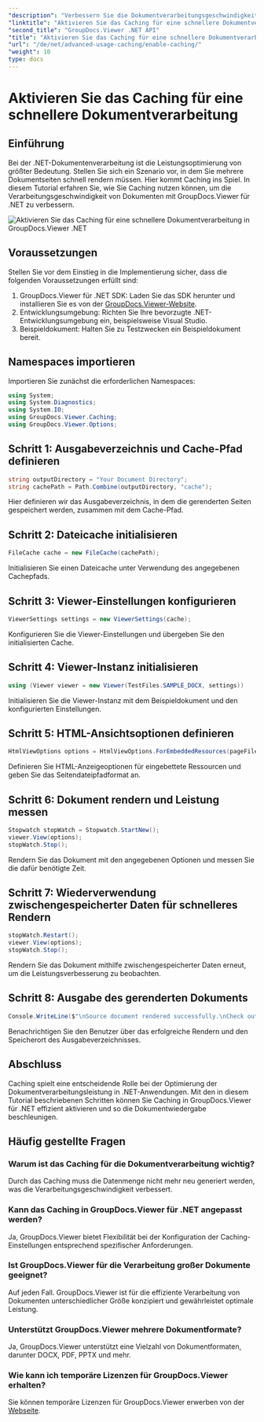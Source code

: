 ```yaml
---
"description": "Verbessern Sie die Dokumentverarbeitungsgeschwindigkeit in .NET-Apps mit GroupDocs.Viewer durch Caching. Optimieren Sie die Leistung mühelos."
"linktitle": "Aktivieren Sie das Caching für eine schnellere Dokumentverarbeitung"
"second_title": "GroupDocs.Viewer .NET API"
"title": "Aktivieren Sie das Caching für eine schnellere Dokumentverarbeitung"
"url": "/de/net/advanced-usage-caching/enable-caching/"
"weight": 10
type: docs
---
```

# Aktivieren Sie das Caching für eine schnellere Dokumentverarbeitung

## Einführung
Bei der .NET-Dokumentenverarbeitung ist die Leistungsoptimierung von größter Bedeutung. Stellen Sie sich ein Szenario vor, in dem Sie mehrere Dokumentseiten schnell rendern müssen. Hier kommt Caching ins Spiel. In diesem Tutorial erfahren Sie, wie Sie Caching nutzen können, um die Verarbeitungsgeschwindigkeit von Dokumenten mit GroupDocs.Viewer für .NET zu verbessern.

![Aktivieren Sie das Caching für eine schnellere Dokumentverarbeitung in GroupDocs.Viewer .NET](/viewer/advanced-usage/enable-caching-faster-document-processing-img.png)

## Voraussetzungen
Stellen Sie vor dem Einstieg in die Implementierung sicher, dass die folgenden Voraussetzungen erfüllt sind:
1. GroupDocs.Viewer für .NET SDK: Laden Sie das SDK herunter und installieren Sie es von der [GroupDocs.Viewer-Website](https://releases.groupdocs.com/viewer/net/).
2. Entwicklungsumgebung: Richten Sie Ihre bevorzugte .NET-Entwicklungsumgebung ein, beispielsweise Visual Studio.
3. Beispieldokument: Halten Sie zu Testzwecken ein Beispieldokument bereit.

## Namespaces importieren
Importieren Sie zunächst die erforderlichen Namespaces:
```csharp
using System;
using System.Diagnostics;
using System.IO;
using GroupDocs.Viewer.Caching;
using GroupDocs.Viewer.Options;
```

## Schritt 1: Ausgabeverzeichnis und Cache-Pfad definieren
```csharp
string outputDirectory = "Your Document Directory";
string cachePath = Path.Combine(outputDirectory, "cache");
```
Hier definieren wir das Ausgabeverzeichnis, in dem die gerenderten Seiten gespeichert werden, zusammen mit dem Cache-Pfad.
## Schritt 2: Dateicache initialisieren
```csharp
FileCache cache = new FileCache(cachePath);
```
Initialisieren Sie einen Dateicache unter Verwendung des angegebenen Cachepfads.
## Schritt 3: Viewer-Einstellungen konfigurieren
```csharp
ViewerSettings settings = new ViewerSettings(cache);
```
Konfigurieren Sie die Viewer-Einstellungen und übergeben Sie den initialisierten Cache.
## Schritt 4: Viewer-Instanz initialisieren
```csharp
using (Viewer viewer = new Viewer(TestFiles.SAMPLE_DOCX, settings))
```
Initialisieren Sie die Viewer-Instanz mit dem Beispieldokument und den konfigurierten Einstellungen.
## Schritt 5: HTML-Ansichtsoptionen definieren
```csharp
HtmlViewOptions options = HtmlViewOptions.ForEmbeddedResources(pageFilePathFormat);
```
Definieren Sie HTML-Anzeigeoptionen für eingebettete Ressourcen und geben Sie das Seitendateipfadformat an.
## Schritt 6: Dokument rendern und Leistung messen
```csharp
Stopwatch stopWatch = Stopwatch.StartNew();
viewer.View(options);
stopWatch.Stop();
```
Rendern Sie das Dokument mit den angegebenen Optionen und messen Sie die dafür benötigte Zeit.
## Schritt 7: Wiederverwendung zwischengespeicherter Daten für schnelleres Rendern
```csharp
stopWatch.Restart();
viewer.View(options);
stopWatch.Stop();
```
Rendern Sie das Dokument mithilfe zwischengespeicherter Daten erneut, um die Leistungsverbesserung zu beobachten.
## Schritt 8: Ausgabe des gerenderten Dokuments
```csharp
Console.WriteLine($"\nSource document rendered successfully.\nCheck output in {outputDirectory}.");
```
Benachrichtigen Sie den Benutzer über das erfolgreiche Rendern und den Speicherort des Ausgabeverzeichnisses.

## Abschluss
Caching spielt eine entscheidende Rolle bei der Optimierung der Dokumentverarbeitungsleistung in .NET-Anwendungen. Mit den in diesem Tutorial beschriebenen Schritten können Sie Caching in GroupDocs.Viewer für .NET effizient aktivieren und so die Dokumentwiedergabe beschleunigen.
## Häufig gestellte Fragen
### Warum ist das Caching für die Dokumentverarbeitung wichtig?
Durch das Caching muss die Datenmenge nicht mehr neu generiert werden, was die Verarbeitungsgeschwindigkeit verbessert.
### Kann das Caching in GroupDocs.Viewer für .NET angepasst werden?
Ja, GroupDocs.Viewer bietet Flexibilität bei der Konfiguration der Caching-Einstellungen entsprechend spezifischer Anforderungen.
### Ist GroupDocs.Viewer für die Verarbeitung großer Dokumente geeignet?
Auf jeden Fall. GroupDocs.Viewer ist für die effiziente Verarbeitung von Dokumenten unterschiedlicher Größe konzipiert und gewährleistet optimale Leistung.
### Unterstützt GroupDocs.Viewer mehrere Dokumentformate?
Ja, GroupDocs.Viewer unterstützt eine Vielzahl von Dokumentformaten, darunter DOCX, PDF, PPTX und mehr.
### Wie kann ich temporäre Lizenzen für GroupDocs.Viewer erhalten?
Sie können temporäre Lizenzen für GroupDocs.Viewer erwerben von der [Webseite](https://purchase.groupdocs.com/temporary-license/).